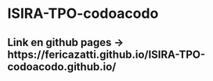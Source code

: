 # ISIRA-TPO-codoacodo
<h2>Link en github pages -> https://fericazatti.github.io/ISIRA-TPO-codoacodo.github.io/</h2>
